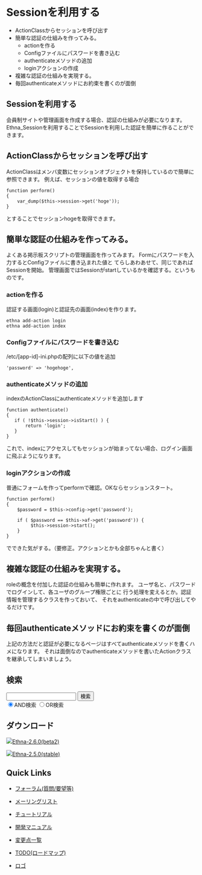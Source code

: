 # Sessionを利用する
- ActionClassからセッションを呼び出す 
- 簡単な認証の仕組みを作ってみる。 
  - actionを作る 
  - Configファイルにパスワードを書き込む 
  - authenticateメソッドの追加 
  - loginアクションの作成 
- 複雑な認証の仕組みを実現する。 
- 毎回authenticateメソッドにお約束を書くのが面倒 

## Sessionを利用する [](ethna-document-dev_guide-app-session.html#w089f756 "w089f756")

会員制サイトや管理画面を作成する場合、認証の仕組みが必要になります。 Ethna\_Sessionを利用することでSessionを利用した認証を簡単に作ることができます。

## ActionClassからセッションを呼び出す [](ethna-document-dev_guide-app-session.html#kc7bf552 "kc7bf552")

ActionClassはメンバ変数にセッションオブジェクトを保持しているので簡単に参照できます。 例えば、セッションの値を取得する場合

    function perform()
    {
        var_dump($this->session->get('hoge'));
    }

とすることでセッションhogeを取得できます。

## 簡単な認証の仕組みを作ってみる。 [](ethna-document-dev_guide-app-session.html#acd15fd2 "acd15fd2")

よくある掲示板スクリプトの管理画面を作ってみます。 Formにパスワードを入力するとConfigファイルに書き込まれた値と てらしあわあせて、同じであればSessionを開始。 管理画面ではSessionがstartしているかを確認する。というものです。

### actionを作る [](ethna-document-dev_guide-app-session.html#xebd0da9 "xebd0da9")

認証する画面(login)と認証先の画面(index)を作ります。

    ethna add-action login
    ethna add-action index

### Configファイルにパスワードを書き込む [](ethna-document-dev_guide-app-session.html#n89b6fe7 "n89b6fe7")

/etc/[app-id]-ini.phpの配列に以下の値を追加

    'password' => 'hogehoge',

### authenticateメソッドの追加 [](ethna-document-dev_guide-app-session.html#sb4b0815 "sb4b0815")

indexのActionClassにauthenticateメソッドを追加します

    function authenticate()
    {
       if ( !$this->session->isStart() ) {
           return 'login';
       }
    }

これで、indexにアクセスしてもセッションが始まってない場合、ログイン画面に飛ぶようになります。

### loginアクションの作成 [](ethna-document-dev_guide-app-session.html#f18df5f4 "f18df5f4")

普通にフォームを作ってperformで確認。OKならセッションスタート。

    function perform()
    {
        $password = $this->config->get('password');
    
        if ( $password == $this->af->get('password')) {
             $this->session->start();
        }
    }

でできた気がする。（要修正。アクションとかも全部ちゃんと書く）

## 複雑な認証の仕組みを実現する。 [](ethna-document-dev_guide-app-session.html#j380a7f0 "j380a7f0")

roleの概念を付加した認証の仕組みも簡単に作れます。 ユーザ名と、パスワードでログインして、各ユーザのグループ権限ごとに 行う処理を変えるとか。認証情報を管理するクラスを作っておいて、 それをauthenticateの中で呼び出してやるだけです。

## 毎回authenticateメソッドにお約束を書くのが面倒 [](ethna-document-dev_guide-app-session.html#a5286a52 "a5286a52")

上記の方法だと認証が必要になるページはすべてauthenticateメソッドを書くハメになります。 それは面倒なのでauthenticateメソッドを書いたActionクラスを継承してしまいましょう。

<!-- ??END id:body -->
<!-- ??BEGIN id:summary --><!-- ??END id:note -->
<!-- ??BEGIN id:trackback -->
<!-- ?? END id:trackback --><!-- ?? END id:attach -->
<!-- ?? END id:summary -->
<!-- ??END id:content -->
<!-- ?? END id:wrap_content --><!-- ??sidebar?? ========================================================== -->
<!-- ??BEGIN id:wrap_sidebar -->

<!-- ??BEGIN id:search_form -->

## 検索

<form action="http://ethna.jp/index.php?cmd=search" method="post">
            <input type="hidden" name="encode_hint" value="??">
            <input type="text" name="word" value="" size="20">
            <input type="submit" value="検索"><br>
            <input type="radio" name="type" value="AND" checked id="and_search"><label for="and_search">AND検索</label>
            <input type="radio" name="type" value="OR" id="or_search"><label for="or_search">OR検索</label>
    </form>

<!-- END id:search_form -->
<!-- ??BEGIN id:download_link -->

## ダウンロード

[![](image/minilogo.gif)Ethna-2.6.0(beta2)](ethna-download.html)

[![](image/minilogo.gif)Ethna-2.5.0(stable)](ethna-download.html)

<!-- END id:download_link -->
<!-- ??BEGIN id:download_link -->

## Quick Links

- [フォーラム(質問/要望等)](ethna-community-forum.html)
- [メーリングリスト](http://ml.ethna.jp/mailman/listinfo/users)

- [チュートリアル](ethna-document-tutorial.html)
- [開発マニュアル](ethna-document-dev_guide.html)
- [変更点一覧](ethna-document-changes.html)

- [TODO(ロードマップ)](TODO.html)
- [ロゴ](ethna-logo.html)

<!-- END id:download_link -->
<!-- ??BEGIN id:search_form -->

